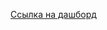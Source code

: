 [Ссылка на дашборд](https://public.tableau.com/app/profile/artem7301/viz/Dashboardformanagersv2/sheet4)
